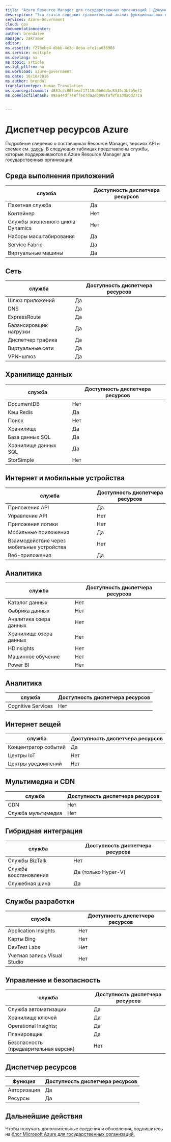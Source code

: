 ```yaml
---
title: "Azure Resource Manager для государственных организаций | Документация Майкрософт"
description: "Эта статья содержит сравнительный анализ функциональных возможностей и рекомендации по разработке приложений, которые будут использоваться в Azure для государственных организаций."
services: Azure-Government
cloud: gov
documentationcenter: 
author: brendalee
manager: zakramer
editor: 
ms.assetid: f270ebe4-dbbb-4e3d-8eba-efe1ca038988
ms.service: multiple
ms.devlang: na
ms.topic: article
ms.tgt_pltfrm: na
ms.workload: azure-government
ms.date: 10/10/2016
ms.author: brendal
translationtype: Human Translation
ms.sourcegitcommit: d883cdc007beaf17118c6b6ddbc8345c3bfb5ef2
ms.openlocfilehash: 89aa44df74effec7da2eb008faf8f01dda0d27ca


---
```

# <a name="azure-resource-manager"></a>Диспетчер ресурсов Azure
Подробные сведения о поставщиках Resource Manager, версиях API и схемах см. [здесь](../azure-resource-manager/resource-manager-supported-services.md). В следующих таблицах представлены службы, которые поддерживаются в Azure Resource Manager для государственных организаций.

## <a name="compute"></a>Среда выполнения приложений
| служба | Доступность диспетчера ресурсов |
| --- | --- |
| Пакетная служба |Да |
| Контейнер |Нет |
| Службы жизненного цикла Dynamics |Нет |
| Наборы масштабирования |Да |
| Service Fabric |Да |
| Виртуальные машины |Да |

## <a name="networking"></a>Сеть
| служба | Доступность диспетчера ресурсов |
| --- | --- |
| Шлюз приложений |Да |
| DNS |Да |
| ExpressRoute |Да |
| Балансировщик нагрузки |Да |
| Диспетчер трафика |Да |
| Виртуальные сети |Да |
| VPN-шлюз |Да |

## <a name="data--storage"></a>Хранилище данных
| служба | Доступность диспетчера ресурсов |
| --- | --- |
| DocumentDB |Нет |
| Кэш Redis |Да |
| Поиск |Нет |
| Хранилище |Да |
| База данных SQL |Да |
| Хранилище данных SQL |Да |
| StorSimple |Нет |

## <a name="web--mobile"></a>Интернет и мобильные устройства
| служба | Доступность диспетчера ресурсов |
| --- | --- |
| Приложения API |Да |
| Управление API |Нет |
| Приложения логики |Нет |
| Мобильные приложения |Да |
| Взаимодействие через мобильные устройства |Нет |
| Веб-приложения |Да |

## <a name="analytics"></a>Аналитика
| служба | Доступность диспетчера ресурсов |
| --- | --- |
| Каталог данных |Нет |
| Фабрика данных |Нет |
| Аналитика озера данных |Нет |
| Хранилище озера данных |Нет |
| HDInsights |Нет |
| Машинное обучение |Нет |
| Power BI |Нет |

## <a name="intelligence"></a>Аналитика
| служба | Доступность диспетчера ресурсов |
| --- | --- |
| Cognitive Services |Нет |

## <a name="internet-of-things"></a>Интернет вещей
| служба | Доступность диспетчера ресурсов |
| --- | --- |
| Концентратор событий |Да |
| Центры IoT |Нет |
| Центры уведомлений |Нет |

## <a name="media--cdn"></a>Мультимедиа и CDN
| служба | Доступность диспетчера ресурсов |
| --- | --- |
| CDN |Нет |
| Служба мультимедиа |Нет |

## <a name="hybrid-integration"></a>Гибридная интеграция
| служба | Доступность диспетчера ресурсов |
| --- | --- |
| Службы BizTalk |Нет |
| Служба восстановления |Да (только Hyper-V) |
| Служебная шина |Да |

## <a name="developer-services"></a>Службы разработки
| служба | Доступность диспетчера ресурсов |
| --- | --- |
| Application Insights |Нет |
| Карты Bing |Нет |
| DevTest Labs |Нет |
| Учетная запись Visual Studio |Нет |

## <a name="management-and-security"></a>Управление и безопасность
| служба | Доступность диспетчера ресурсов |
| --- | --- |
| Служба автоматизации |Да |
| Хранилище ключей |Да |
| Operational Insights; |Да |
| Планировщик |Да |
| Безопасность (предварительная версия) |Нет |

## <a name="resource-manager"></a>Диспетчер ресурсов
| Функция | Доступность диспетчера ресурсов |
| --- | --- |
| Авторизация |Да |
| Ресурсы |Да |

## <a name="next-steps"></a>Дальнейшие действия
Чтобы получать дополнительные сведения и обновления, подпишитесь на <a href="https://blogs.msdn.microsoft.com/azuregov/">блог Microsoft Azure для государственных организаций. </a>




<!--HONumber=Nov16_HO4-->


